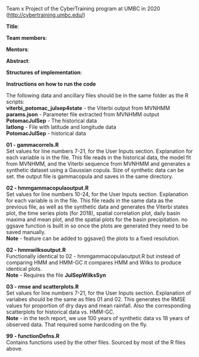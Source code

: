 Team x Project of the CyberTraining program at UMBC in 2020 (http://cybertraining.umbc.edu/)

**Title**: 

**Team members**: 

**Mentors**: 

**Abstract**: 

**Structures of implementation**:

**Instructions on how to run the code**

The following data and ancillary files should be in the same folder as the R scripts:  
**viterbi_potomac_julsep4state** - the Viterbi output from MVNHMM  
**params.json** - Parameter file extracted from MVNHMM output  
**PotomacJulSep** - The historical data  
**latlong** - File with latitude and longitude data  
**PotomacJulSep** - historical data  

**01 - gammacorrels.R**  
Set values for line numbers 7-21, for the User Inputs section. Explanation for each variable is in the file.
This file reads in the historical data, the model fit from MVNHMM, and the Viterbi sequence from MVNHMM and generates a synthetic dataset using a Gaussian copula. Size of synthetic data can be set.
the output file is gammacopula and saves in the same directory.

**02 - hmmgammacopulaoutput.R**  
Set values for line numbers 10-24, for the User Inputs section. Explanation for each variable is in the file.
This file reads in the same data as the previous file, as well as the synthetic data and generates the Viterbi states plot, the time series plots (for 2018), spatial correlation plot, daily basin maxima
and mean plot, and the spatial plots for the basin precipitation. no ggsave function is built in so once the plots are generated they need to be saved manually.  
**Note** - feature can be added to ggsave() the plots to a fixed resolution.

**02 - hmmwilksoutput.R**  
Functionally identical to 02 - hmmgammacopulaoutput.R but instead of comparing HMM and HMM-GC it compares HMM and Wilks to produce identical plots.  
**Note** - Requires the file **JulSepWilksSyn**  

**03 - rmse and scatterplots.R**  
Set values for line numbers 7-21, for the User Inputs section. Explanation of variabes should be the same as files 01 and 02.
This generates the RMSE values for proportion of dry days and mean rainfall. Also the corresponding scatterplots for historical data vs. HMM-GC.  
**Note** - in the tech report, we use 100 years of synthetic data vs 18 years of observed data. That required some hardcoding on the fly.

**99 - functionDefns.R**  
Contains functions used by the other files. Sourced by most of the R files above.
